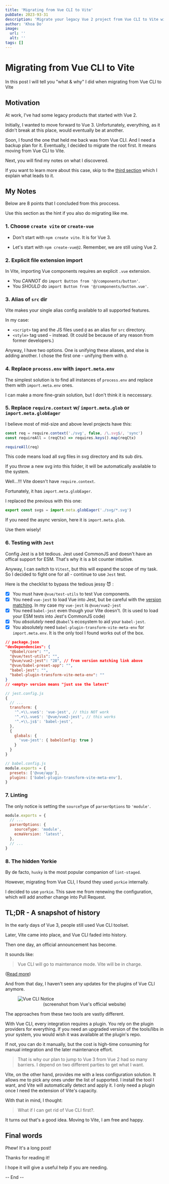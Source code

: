 ```yaml
---
title: 'Migrating from Vue CLI to Vite'
pubDate: 2023-93-31
description: 'Migrate your legacy Vue 2 project from Vue CLI to Vite with ease. Learn from my experience and tips for a smooth transition.'
author: 'Khoa Do'
image:
  url: ''
  alt: ''
tags: []
---
```


# Migrating from Vue CLI to Vite

In this post I will tell you "what & why" I did when migrating from Vue CLI to Vite

## Motivation

At work, I've had some legacy products that started with Vue 2.

Initially, I wanted to move forward to Vue 3. Unfortunately, everything, as it didn't break at this place, would eventually be at another.

Soon, I found the one that held me back was from Vue CLI. And I need a backup plan for it. Eventually, I decided to migrate the root first. It means moving from Vue CLI to Vite.

Next, you will find my notes on what I discovered.

If you want to learn more about this case, skip to the [third section](#tldr---a-snapshot-of-history) which I explain what leads to it.

## My Notes

Below are 8 points that I concluded from this proccess.

Use this section as the hint if you also do migrating like me.

### 1. Choose `create vite` or `create-vue`

- Don't start with `npm create vite`. It is for Vue 3.

- Let's start with `npm create-vue@2`. Remember, we are still using Vue 2.

### 2. Explicit file extension import

In Vite, importing Vue components requires an explicit `.vue` extension.

- You _CANNOT_ do `import Button from '@/components/button'`.
- You _SHOULD_ do `import Button from '@/components/button.vue'`.

### 3. Alias of `src` dir

Vite makes your single alias config available to all supported features.

In my case:

- `<script>` tag and the JS files used `@` as an alias for `src` directory.
- `<style>` tag used `~` instead. (It could be because of any reason from former developers.)

Anyway, I have two options. One is unifying these aliases, and else is adding another.
I chose the first one - unifying them with `@`.

### 4. Replace `process.env` with `import.meta.env`

The simplest solution is to find all instances of `process.env` and replace them with `import.meta.env` ones.

I can make a more fine-grain solution, but I don't think it is neccessary.

### 5. Replace `require.context` w/ `import.meta.glob` or `import.meta.globEager`

I believe most of mid-size and above level projects have this:

```javascript
const req = require.context('./svg', false, /\.svg$/, 'sync')
const requireAll = (reqCtx) => requires.keys().map(reqCtx)

requireAll(req)
```

This code means load all svg files in svg directory and its sub dirs.

If you throw a new svg into this folder, it will be automatically available to the system.

Well...!!! Vite doesn't have `require.context`.

Fortunately, it has `import.meta.globEager`.

I replaced the previous with this one:

```javascript
export const svgs = import.meta.globEager('./svg/*.svg')
```

If you need the async version, here it is `import.meta.glob`.

Use them wisely!

### 6. Testing with `Jest`

Config Jest is a bit tedious. Jest used CommonJS and doesn't have an offical support for ESM. That's why it is a bit counter intuitive.

Anyway, I can switch to `Vitest`, but this will expand the scope of my task.
So I decided to fight one for all - continue to use `Jest` test.

Here is the checklist to bypass the tedious jessy 😈 :

- [x] You must have `@vue/test-utils` to test Vue components.
- [x] You need `vue-jest` to load Vue into Jest,
      but be careful with the [version matching](https://github.com/vuejs/vue-jest#user-content-installation).
      In my case my `vue-jest` is `@vue/vue2-jest`
- [x] You need `babel-jest` even though your Vite doesn't.
      (It is used to load your ESM tests into Jest's CommonJS code)
- [x] You _absolutely_ need `@babel`'s ecosystem to aid your `babel-jest`.
- [x] You absolutely need `babel-plugin-transform-vite-meta-env` for `import.meta.env`. It is the only tool I found works out of the box.

```json
// package.json
"devDependencies": {
  "@babel/core": "",
  "@vue/test-utils": "",
  "@vue/vue2-jest": "28", // from version matching link above
  "@vue/babel-preset-app": "",
  "babel-jest": "",
  "babel-plugin-transform-vite-meta-env": ""
}
// <empty> version means "just use the latest"
```

```javascript
// jest.config.js
{
  // ...
  transform: {
    '^.+\\.vue$': 'vue-jest', // this NOT work
    '^.+\\.vue$': '@vue/vue2-jest', // this works
    '^.+\\.js$': 'babel-jest',
  },
  {
    globals: {
      'vue-jest': { babelConfig: true }
    }
  }
}
```

```javascript
// babel.config.js
module.exports = {
  presets: ['@vue/app'],
  plugins: ['babel-plugin-transform-vite-meta-env'],
}
```

### 7. Linting

The only notice is setting the `sourceType` of `parserOptions` to `'module'`.

```javascript
module.exports = {
  // ...
  parserOptions: {
    sourceType: 'module',
    ecmaVersion: 'latest',
  },
  // ...
}
```

### 8. The hidden Yorkie

By de facto, `husky` is the most popular companion of `lint-staged`.

However, migrating from Vue CLI, I found they used `yorkie` internally.

I decided to use `yorkie`. This save me from renewing the configuration, which will add another change into Pull Request.

## TL;DR - A snapshot of history

In the early days of Vue 3, people still used Vue CLI toolset.

Later, Vite came into place, and Vue CLI faded into history.

Then one day, an official announcement has become.

It sounds like:

> Vue CLI will go to maintenance mode. Vite will be in charge.

([Read more](https://blog.vuejs.org/posts/vue-3-as-the-new-default))

And from that day, I haven't seen any updates for the plugins of Vue CLI anymore.

<figure>
    <img src="/assets/vue-cli-go-to-maintenance-mode.png" alt="Vue CLI Notice" />
    <figcaption align="center">(screenshot from Vue's official website)</figcaption>
</figure>

The approaches from these two tools are vastly different.

With Vue CLI, every integration requires a plugin. You rely on the plugin providers for everything. If you need an upgraded version of the tools/libs in your system, you would wish it was available at the plugin's repo.

If not, you can do it manually, but the cost is high-time consuming for manual integration and the later maintenance effort.

> That is why our plan to jump to Vue 3 from Vue 2 had so many barriers. I depend on two different parties to get what I want.

Vite, on the other hand, provides me with a less configuration solution. It allows me to pick any ones under the list of supported. I install the tool I want, and Vite will automatically detect and apply it. I only need a plugin once I need the extension of Vite's capacity.

With that in mind, I thought:

> What if I can get rid of Vue CLI first?.

It turns out that's a good idea. Moving to Vite, I am free and happy.

## Final words

Phew! It's a long post!

Thanks for reading it!

I hope it will give a useful help if you are needing.

-- End --
